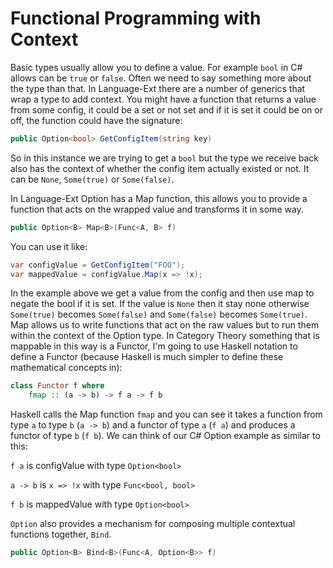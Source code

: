 # Functional Programming with Context

Basic types usually allow you to define a value. For example `bool` in C# allows can be `true` or `false`. Often we need to say something more about the type than that. In Language-Ext there are a number of generics that wrap a type to add context. You might have a function that returns a value from some config, it could be a set or not set and if it is set it could be on or off, the function could have the signature:

```cs
public Option<bool> GetConfigItem(string key)
```

So in this instance we are trying to get a `bool` but the type we receive back also has the context of whether the config item actually existed or not. It can be `None`, `Some(true)` or `Some(false)`.

In Language-Ext Option has a Map function, this allows you to provide a function that acts on the wrapped value and transforms it in some way.

```cs
public Option<B> Map<B>(Func<A, B> f)
```

You can use it like:

```cs
var configValue = GetConfigItem("FOO");
var mappedValue = configValue.Map(x => !x);
```

In the example above we get a value from the config and then use map to negate the bool if it is set. If the value is `None` then it stay none otherwise `Some(true)` becomes `Some(false)` and `Some(false)` becomes `Some(true)`. Map allows us to write functions that act on the raw values but to run them within the context of the Option type. In Category Theory something that is mappable in this way is a Functor, I'm going to use Haskell notation to define a Functor (because Haskell is much simpler to define these mathematical concepts in):

```haskell
class Functor f where
    fmap :: (a -> b) -> f a -> f b
```

Haskell calls the Map function `fmap` and you can see it takes a function from type `a` to type `b` (`a -> b`) and a functor of type `a` (`f a`) and produces a functor of type `b` (`f b`). We can think of our C# Option example as similar to this:

`f a` is configValue with type `Option<bool>`

`a -> b` is `x => !x` with type `Func<bool, bool>`

`f b` is mappedValue with type `Option<bool>`


`Option` also provides a mechanism for composing multiple contextual functions together, `Bind`.

```cs
public Option<B> Bind<B>(Func<A, Option<B>> f)
```

